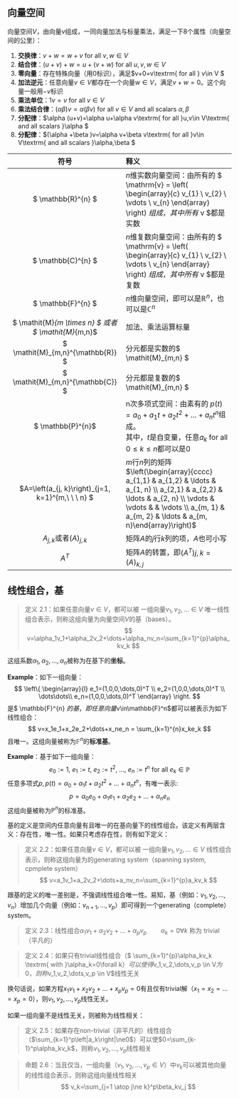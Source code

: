 ## 向量空间

向量空间$V$，由向量$v$组成，一同向量加法与标量乘法，满足一下8个属性（向量空间的公里）：
1. **交换律**：$v+w=w+v \textrm{ for all }v,w\in V$
2. **结合律**：$(u+v)+w=u+(v+w) \textrm{ for all }u,v,w\in V$
3. **零向量**：存在特殊向量（用$0$标识），满足$v+0=v\textrm{ for all } v\in V $
4. **加法逆元**：任意向量$v\in V$都存在一个向量$w\in V$，满足$v+w=0$。这个向量一般用$-v$标识
5. **乘法单位**：$1v=v\textrm{ for all }v\in V$
6. **乘法结合律**：$(\alpha\beta)v=\alpha(\beta v)\textrm{ for all }v\in V\textrm{ and all scalars }\alpha,\beta$
7. **分配律**：$\alpha (u+v)=\alpha u+\alpha v\textrm{ for all }u,v\in V\textrm{ and all scalars }\alpha   $
8. **分配律**：$(\alpha +\beta )v=\alpha v+\beta v\textrm{ for all }v\in V\textrm{ and all scalars }\alpha,\beta $

|符号|释义|
|:---:|:---|
|$ \mathbb{R}^{n} $|$n$维实数向量空间：由所有的 $ \mathrm{v} = \left( \begin{array}{c} v_{1} \\ v_{2} \\ \vdots \\ v_{n} \end{array} \right) $组成，其中所有$ v $都是实数|
|$ \mathbb{C}^{n} $|$n$维复数向量空间：由所有的 $ \mathrm{v} = \left( \begin{array}{c} v_{1} \\ v_{2} \\ \vdots \\ v_{n} \end{array} \right) $组成，其中所有$ v $都是复数|
|$ \mathbb{F}^{n} $|$n$维向量空间，即可以是$\mathbb{R}^{n}$，也可以是$\mathbb{C}^{n}$|
|$ \mathit{M}_{m \times n} $ 或者 $ \mathit{M}_{m,n}$ | 加法、乘法运算标量 |
|$ \mathit{M}_{m,n}^{\mathbb{R}} $|分元都是实数的$ \mathit{M}_{m,n} $|
|$ \mathit{M}_{m,n}^{\mathbb{C}} $|分元都是复数的$ \mathit{M}_{m,n} $|
|$ \mathbb{P}^{n}$|n次多项式空间：由素有的 $p(t) = a_{0} + a_{1}t + a_{2}t^{2} + \dots + a_{n}t^n$组成。<br/>其中，$t$是自变量，任意$a_{k}\textrm{ for all } 0\leqslant k \leqslant n$都可以是$0$|
|$A=\left(a_{j, k}\right)_{j=1, k=1}^{m,\ \ \ n} $|$m$行$n$列的矩阵$\left(\begin{array}{cccc} a_{1,1} & a_{1,2} & \ldots & a_{1, n} \\ a_{2,1} & a_{2,2} & \ldots & a_{2, n} \\ \vdots & \vdots & & \vdots \\ a_{m, 1} & a_{m, 2} & \ldots & a_{m, n}\end{array}\right)$|
|$A_{j,k}$或者$(A)_{j,k}$|矩阵$A$的$j$行$k$列的项，$A$也可小写|
|$A^{T}$|矩阵$A$的转置，即$(A^{T})j,k = (A)_{k,j}$|

## 线性组合，基

> 定义 2.1：如果任意向量$v\in V$，都可以被 一组向量$v_1,v_2,\dots\in V$ 唯一线性组合表示，则称这组向量为向量空间$V$的基（bases）。
> $$
> v=\alpha_1v_1+\alpha_2v_2+\dots+\alpha_nv_n=\sum_{k=1}^{p}\alpha_kv_k 
> $$

这组系数$\alpha_1,\alpha_2,\dots,\alpha_n$被称为在基下的**坐标**。

$\textbf{Example}$：如下一组向量：
$$
\left\{
\begin{array}{l}
e_1=(1,0,0,\dots,0)^T \\
e_2=(1,0,0,\dots,0)^T \\
\dots\dots\\
e_n=(1,0,0,\dots,0)^T
\end{array}
\right.
$$
是$ \mathbb{F}^{n} $的基，即任意向量$v\in\mathbb{F}^n$都可以被表示为如下线性组合：
$$
v=x_1e_1+x_2e_2+\dots+x_ne_n = \sum_{k=1}^{n}x_ke_k
$$
且唯一。这组向量被称为$\mathbb{F}^n$的**标准基**。

$\textbf{Example}$：基于如下一组向量：
$$
e_0:=1,\ e_1:=t,\ e_2:=t^2,\ \dots,\ e_n:=t^n \textrm{ for all }e_k \in \mathbb{P}
$$
任意多项式$p,p(t)=\alpha_0+\alpha_1t+\alpha_2t^2+\dots+\alpha_nt^n$，有唯一表示:
$$
p=\alpha_0e_0+\alpha_1e_1+\alpha_2e_2+\dots+\alpha_ne_n
$$
这组向量被称为$\mathbb{P}^n$的标准基。

基的定义是空间内任意向量有且唯一的在基向量下的线性组合。该定义有两层含义：存在性，唯一性。如果只考虑存在性，则有如下定义：

> 定义 2.2：如果任意向量$v\in V$，都可以被 一组向量$v_1,v_2,\dots\in V$ 线性组合表示，则称这组向量为的generating system（spanning system, cpmplete system）
> $$
> v=a_1v_1+a_2v_2+\dots+a_nv_n=\sum_{k=1}^{p}a_kv_k 
> $$

跟基的定义的唯一差别是，不强调线性组合唯一性。易知，基（例如：$v_1,v_2,\dots,v_n$）增加几个向量（例如：$v_{n+1},\dots,v_p$）即可得到一个generating（complete） system。

> 定义 2.3：线性组合$\alpha_1v_1+\alpha_2v_2+\dots+\alpha_pv_p\qquad\alpha_k=0 \forall k$ 称为 trivial（平凡的）

> 定义 2.4：如果只有trivial线性组合（$ \sum_{k=1}^{p}\alpha_kv_k \textrm{ with }\alpha_k=0\forall k$）可以使得$v_1,v_2,\dots,v_p \in V$为0，则称$v_1,v_2,\dots,v_p \in V$线性无关

换句话说，如果方程$x_1v_1+x_2v_2+\dots+x_pv_p=0$有且仅有trivial解（$x_1=x_2=\dots=x_p=0$），则$v_1,v_2,\dots,v_p$线性无关。

如果一组向量不是线性无关，则被称为线性相关：

> 定义 2.5：如果存在non-trivial（非平凡的）线性组合（$\sum_{k=1}^p\left|a_k\right|\ne0$）可以使$0=\sum_{k-1}^p\alpha_kv_k$，则称$v_1,v_2,\dots,v_p$线性相关

> 命题 2.6：当且仅当，一组向量（$v_1,v_2,\dots,v_p\in V$）中$v_k$可以被其他向量的线性组合表示，则称这组向量线性相关
> $$
> v_k=\sum_{j=1 \atop j\ne k}^p\beta_kv_j
> $$


